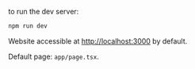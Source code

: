 to run the dev server:
```bash
npm run dev
```

Website accessible at [http://localhost:3000](http://localhost:3000) by default.

Default page: `app/page.tsx`.